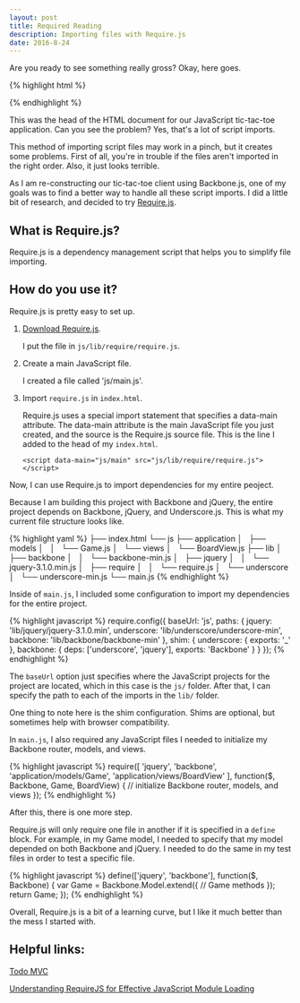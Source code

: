 ```yaml
---
layout: post
title: Required Reading
description: Importing files with Require.js
date: 2016-8-24
---
```


Are you ready to see something really gross? Okay, here goes.

{% highlight html %}
<script type="text/javascript" src="lib/jquery-git.min.js"></script>
<script type="text/javascript" src="src/main.js"></script>
<script type="text/javascript" src="src/GameState.js"></script>
<script type="text/javascript" src="src/games/ComputerVsComputerGame.js"></script>
<script type="text/javascript" src="src/games/ComputerVsPlayerGame.js"></script>
<script type="text/javascript" src="src/games/PlayerVsPlayerGame.js"></script>
<script type="text/javascript" src="src/games/PlayerVsComputerGame.js"></script>
<script type="text/javascript" src="src/GameFactory.js"></script>
<script type="text/javascript" src="src/HttpClient.js"></script>
<script type="text/javascript" src="src/ui.js"></script>
{% endhighlight %}

This was the head of the HTML document for our JavaScript tic-tac-toe application. Can you see the problem? Yes, that's a lot of script imports.

This method of importing script files may work in a pinch, but it creates some problems. First of all, you're in trouble if the files aren't imported in the right order. Also, it just looks terrible.

As I am re-constructing our tic-tac-toe client using Backbone.js, one of my goals was to find a better way to handle all these script imports. I did a little bit of research, and decided to try [Require.js](http://requirejs.org).

## What is Require.js?

Require.js is a dependency management script that helps you to simplify file importing.

## How do you use it?

Require.js is pretty easy to set up.

1. [Download Require.js](http://requirejs.org/docs/download.html).

    I put the file in `js/lib/require/require.js`.

2. Create a main JavaScript file.

    I created a file called 'js/main.js'.

3. Import `require.js` in `index.html`.

    Require.js uses a special import statement that specifies a data-main attribute. The data-main attribute is the main JavaScript file you just created, and the source is the Require.js source file. This is the line I added to the head of my `index.html`.

    ```
    <script data-main="js/main" src="js/lib/require/require.js"></script>
    ```

Now, I can use Require.js to import dependencies for my entire peoject.

Because I am building this project with Backbone and jQuery, the entire project depends on Backbone, jQuery, and Underscore.js. This is what my current file structure looks like.

{% highlight yaml %}
├── index.html
└── js
    ├── application
    │   ├── models
    │   │   └── Game.js
    │   └── views
    │       └── BoardView.js
    ├── lib
    │   ├── backbone
    │   │   └── backbone-min.js
    │   ├── jquery
    │   │   └── jquery-3.1.0.min.js
    │   ├── require
    │   │   └── require.js
    │   └── underscore
    │       └── underscore-min.js
    └── main.js
{% endhighlight %}

Inside of `main.js`, I included some configuration to import my dependencies for the entire project.

{% highlight javascript %}
require.config({
  baseUrl: 'js',
  paths: {
    jquery: 'lib/jquery/jquery-3.1.0.min',
    underscore: 'lib/underscore/underscore-min',
    backbone: 'lib/backbone/backbone-min'
  },
  shim: {
    underscore: {
      exports: '_'
    },
    backbone: {
      deps: ['underscore', 'jquery'],
      exports: 'Backbone'
    }
  }
});
{% endhighlight %}

The `baseUrl` option just specifies where the JavaScript projects for the project are located, which in this case is the `js/` folder. After that, I can specify the path to each of the imports in the `lib/` folder.

One thing to note here is the shim configuration. Shims are optional, but sometimes help with browser compatibility.

In `main.js`, I also required any JavaScript files I needed to initialize my Backbone router, models, and views.

{% highlight javascript %}
require([
  'jquery',
  'backbone',
  'application/models/Game',
  'application/views/BoardView'
], function($, Backbone, Game, BoardView) {
  // initialize Backbone router, models, and views
});
{% endhighlight %}

After this, there is one more step.

Require.js will only require one file in another if it is specified in a `define` block. For example, in my Game model, I needed to specify that my model depended on both Backbone and jQuery. I needed to do the same in my test files in order to test a specific file.

{% highlight javascript %}
define(['jquery', 'backbone'], function($, Backbone) {
  var Game = Backbone.Model.extend({
    // Game methods
  });
  return Game;
});
{% endhighlight %}

Overall, Require.js is a bit of a learning curve, but I like it much better than the mess I started with.

## Helpful links:

[Todo MVC](http://todomvc.com/examples/backbone_require/)

[Understanding RequireJS for Effective JavaScript Module Loading](https://www.sitepoint.com/understanding-requirejs-for-effective-javascript-module-loading/)
